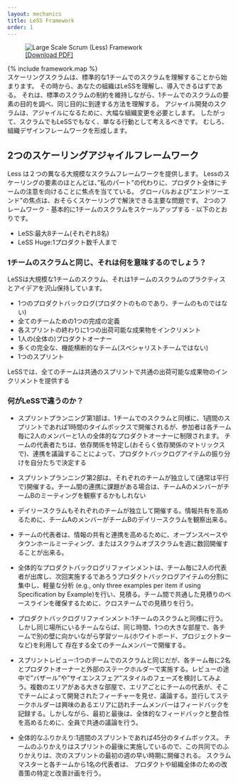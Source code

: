 ```yaml
---
layout: mechanics
title: LeSS Framework
order: 1
---
```


<div>
  <figure>
    <img src="/img/framework/less-framework.png" class="less-big-picture" usemap="#map" alt="Large Scale Scrum (Less) Framework" />
    <figcaption>
      <div class="pdf-download-link pull-right"><a download href="/img/framework/less-framework.pdf">[Download PDF]</a></div>
    </figcaption>
  </figure>
  {% include framework.map %}
</div>
<!---
Scaling Scrum starts with understanding standard one-team Scrum. From that point, your organization must be able to understand and adopt LeSS, which requires examining the purpose of one-team Scrum elements and figuring out how to reach the same purpose while staying within the constraints of the standard Scrum rules.
-->
スケーリングスクラムは、標準的な1チームでのスクラムを理解することから始まります。
その時から、あなたの組織はLeSSを理解し、導入できるはずである。
それは、標準のスクラムの制約を維持しながら、1チームでのスクラムの要素の目的を調べ、同じ目的に到達する方法を理解する。
<!---
Agile development with Scrum requires a deep organizational change to become agile. Therefore, neither Scrum nor LeSS should be considered as merely a practice. Rather, they form an organizational design framework.
--->
アジャイル開発のスクラムは、アジャイルになるために、大幅な組織変更を必要とします。
したがって、スクラムでもLeSSでもなく、単なる行動として考えるべきです。
むしろ、組織デザインフレームワークを形成します。

<!---
## Two Agile Scaling Frameworks
--->
## 2つのスケーリングアジャイルフレームワーク

<!---
LeSS provides two different large-scale Scrum frameworks. Most of the scaling elements of LeSS are focused on directing the attention of all of the teams onto the whole product instead of “my part.” Global and “end-to-end” focus are perhaps the dominant problems to solve in scaling. The two frameworks – which are basically single-team Scrum scaled up – are:
--->
Less は２つの異なる大規模なスクラムフレームワークを提供します。
Lessのスケーリングの要素のほとんどは、”私のパート”の代わりに、プロダクト全体にチームの注意を向けることに焦点を当てている。
グローバルおよび”エンドツーエンド”の焦点は、おそらくスケーリングで解決できる主要な問題です。
2つのフレームワーク - 基本的に1チームのスクラムをスケールアップする - 以下のとおりです。

<!---
* LeSS: Up to eight teams (of eight people each).
* LeSS Huge: Up to a few thousand people on one product.
--->
* LeSS:最大8チーム(それぞれ8名)
* LeSS Huge:1プロダクト数千人まで

<!---
### What does it mean to be the same as One-Team Scrum?
--->
### 1チームのスクラムと同じ、それは何を意味するのでしょう？
<!---
LeSS is a scaled up version of one-team Scrum, and it maintains many of the practices and ideas of one-team Scrum. In LeSS, you will find:
--->
LeSSは大規模な1チームのスクラム、それは1チームのスクラムのプラクティスとアイデアを沢山保持しています。

<!---
* a single Product Backlog (because it’s for a product, not a team),
* one Definition of Done for all teams,
* one Potentially Shippable Product Increment at the end of each Sprint,
* one (overall) Product Owner,
* many complete, cross-functional teams (with no specialist teams),
* one Sprint.
--->
* 1つのプロダクトバックログ(プロダクトのものであり、チームのものではない)
* 全てのチームための1つの完成の定義
* 各スプリントの終わりに1つの出荷可能な成果物をインクリメント
* 1人の(全体の)プロダクトオーナー
* 多くの完全な、機能横断的なチーム(スペシャリストチームではない)
* 1つのスプリント

<!---
In LeSS all Teams are in a common Sprint to deliver a common PSPI.
--->

LeSSでは、全てのチームは共通のスプリントで共通の出荷可能な成果物のインクリメントを提供する

<!---
### What’s Different in LeSS?
--->
### 何がLeSSで違うのか？
<!---
* Sprint Planning Part 1 has the same maximum duration as in single-team Scrum, one hour per week of Sprint, but participation is limited to two members per team plus the one overall Product Owner. Let team representatives self-manage to decide their division of Product Backlog Items and end by identifying dependencies (perhaps with a dependency matrix) and discussing coordination.
--->
* スプリントプランニング第1部は、1チームでのスクラムと同様に、1週間のスプリントであれば1時間のタイムボックスで開催されるが、参加者は各チーム毎に2人のメンバーと1人の全体的なプロダクトオーナーに制限されます。
チームの代表者たちは、依存関係を特定し(おそらく依存関係のマトリックスで)、連携を議論することによって、プロダクトバックログアイテムの振り分けを自分たちで決定する

<!---
* Sprint Planning Part 2 is held independently (and usually parallel) by each Team, though sometimes a member of Team A may observe Team B’s meeting and make suggestions when there is a coordination issue between the teams.
--->
* スプリントプランニング第2部は、それぞれのチームが独立して(通常は平行で)開催する。チーム間の連携に課題がある場合は、チームAのメンバーがチームBのミーティングを観察するかもしれない

<!---
* Daily Scrum is also held independently by each Team, though a member of Team A may observe Team B’s Daily Scrum, to increase information sharing.
--->
* デイリースクラムもそれぞれのチームが独立して開催する。情報共有を高めるために、チームAのメンバーがチームBのデイリースクラムを観察出来る。

<!---
* Team representatives may hold an Open Space, Town Hall Meeting, or Scrum of Scrums several times a week to increase information sharing and coordination.
--->
* チームの代表者は、情報の共有と連携を高めるために、オープンスペースやタウンホールミーティング、またはスクラムオブスクラムを週に数回開催することが出来る。

<!---
* The Overall Product Backlog Refinement meeting is attended by two representatives per team and concentrates on splitting, lightweight analysis (e.g., only three examples per item if using Specification by Example), and estimation for upcoming PBIs. Use cross-team estimation to ensure a common baseline for estimation across teams.
--->
* 全体的なプロダクトバックログリファインメントは、チーム毎に2人の代表者が出席し、次回実施するであろうプロダクトバックログアイテムの分割に集中し、軽量な分析 (e.g., only three examples per item if using Specification by Example)を行い、見積る。チーム間で共通した見積りのベースラインを確保するために、クロスチームでの見積りを行う。

<!---
* Product Backlog Refinement: Similar to single-team Scrum, but for co-located teams, hold this at the same time in one big room with all team members present, with each team facing a separate wall with their own learning tools (whiteboards, projectors, ...).
--->
* プロダクトバックログリファインメント:1チームのスクラムと同様に行う。
しかし同じ場所にいるチームならば、同じ時間、1つの大きな部屋で、各チームで別の壁に向かいながら学習ツール(ホワイトボード、プロジェクトターなど)を利用して
存在する全てのチームメンバーで開催する。

<!---
* Sprint Review: Same as single-team Scrum but limited to two members per team plus the Product Owner and other stakeholders. Consider a “bazaar” or “science fair”-style phase during the middle of the Review: a large room with multiple areas, each staffed by team representatives, where the features developed by a team are shown and discussed. In parallel, stakeholders visit areas of interest and team members record their feedback. However, begin and end the Sprint Review with everyone in a common discussion to increase overall feedback and alignment.
--->
* スプリントレビュー:1つのチームでのスクラムと同じだが、各チーム毎に2名とプロダクトオーナーと外部のステークホルダーで実施する。レビューの途中で”バザール”や”サイエンスフェア”スタイルのフェーズを検討してみよう。複数のエリアがある大きな部屋で、エリアごとにチームの代表が、そこでチームによって開発されたフィーチャーを見せ、議論する。並行してステークホルダーは興味のあるエリアに訪れチームメンバーはフィードバックを記録する。しかしながら、最初と最後は、全体的なフィードバックと整合性を高めるために、全員で共通の議論を行う。

<!---
* Overall Retrospective: Maximum duration: 45 minutes per week of Sprint. Since the Team Retrospective ends the Sprint, this Joint Retrospective is held early in the first week of the subsequent Sprint. ScrumMasters and one representative of each Team meet to identify and plan improvement experiments for the overall product or organization.
--->

* 全体的なふりかえり:1週間のスプリントであれば45分のタイムボックス。
チームのふりかえりはスプリントの最後に実施しているので、この共同でのふりかえりは、次のスプリントの最初の週の早い時期に開催される。
スクラムマスターと各チームから1名の代表者は、
プロダクトや組織全体のための改善策の特定と改善計画を行う。
